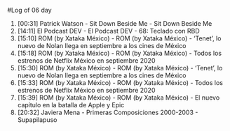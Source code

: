 #Log of 06 day

1. [00:31] Patrick Watson - Sit Down Beside Me - Sit Down Beside Me
1. [14:11] El Podcast DEV - El Podcast DEV - 68: Teclado con RBD
1. [15:10] ROM (by Xataka México) - ROM (by Xataka México) - ‘Tenet’, lo nuevo de Nolan llega en septiembre a los cines de México
1. [15:18] ROM (by Xataka México) - ROM (by Xataka México) - Todos los estrenos de Netflix México en septiembre 2020
1. [15:30] ROM (by Xataka México) - ROM (by Xataka México) - ‘Tenet’, lo nuevo de Nolan llega en septiembre a los cines de México
1. [15:33] ROM (by Xataka México) - ROM (by Xataka México) - Todos los estrenos de Netflix México en septiembre 2020
1. [15:39] ROM (by Xataka México) - ROM (by Xataka México) - El nuevo capítulo en la batalla de Apple y Epic
1. [20:32] Javiera Mena - Primeras Composiciones 2000-2003 - Supapilapuso

